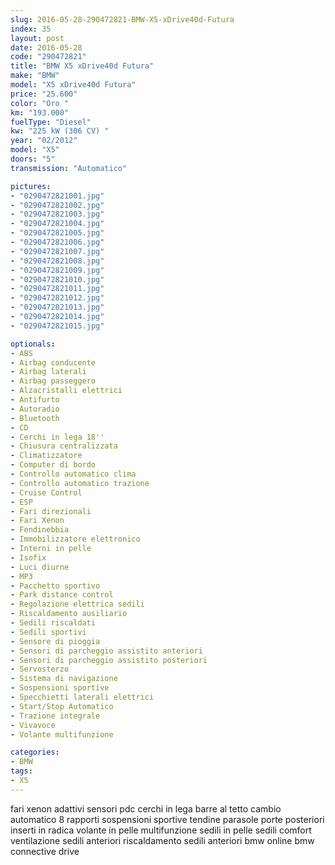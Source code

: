 ```yaml
---
slug: 2016-05-28-290472821-BMW-X5-xDrive40d-Futura
index: 35
layout: post
date: 2016-05-28
code: "290472821"
title: "BMW X5 xDrive40d Futura"
make: "BMW"
model: "X5 xDrive40d Futura"
price: "25.600"
color: "Oro "
km: "193.000"
fuelType: "Diesel"
kw: "225 kW (306 CV) "
year: "02/2012"
model: "X5"
doors: "5"
transmission: "Automatico"

pictures:
- "0290472821001.jpg"
- "0290472821002.jpg"
- "0290472821003.jpg"
- "0290472821004.jpg"
- "0290472821005.jpg"
- "0290472821006.jpg"
- "0290472821007.jpg"
- "0290472821008.jpg"
- "0290472821009.jpg"
- "0290472821010.jpg"
- "0290472821011.jpg"
- "0290472821012.jpg"
- "0290472821013.jpg"
- "0290472821014.jpg"
- "0290472821015.jpg"

optionals:
- ABS
- Airbag conducente
- Airbag laterali
- Airbag passeggero
- Alzacristalli elettrici
- Antifurto
- Autoradio
- Bluetooth
- CD
- Cerchi in lega 18''
- Chiusura centralizzata
- Climatizzatore
- Computer di bordo
- Controllo automatico clima
- Controllo automatico trazione
- Cruise Control
- ESP
- Fari direzionali
- Fari Xenon
- Fendinebbia
- Immobilizzatore elettronico
- Interni in pelle
- Isofix
- Luci diurne
- MP3
- Pacchetto sportivo
- Park distance control
- Regolazione elettrica sedili
- Riscaldamento ausiliario
- Sedili riscaldati
- Sedili sportivi
- Sensore di pioggia
- Sensori di parcheggio assistito anteriori
- Sensori di parcheggio assistito posteriori
- Servosterzo
- Sistema di navigazione
- Sospensioni sportive
- Specchietti laterali elettrici
- Start/Stop Automatico
- Trazione integrale
- Vivavoce
- Volante multifunzione

categories:
- BMW
tags:
- X5
---
```

 fari xenon adattivi sensori pdc cerchi in lega barre al tetto cambio automatico 8 rapporti sospensioni sportive tendine parasole porte posteriori inserti in radica volante in pelle multifunzione sedili in pelle sedili comfort ventilazione sedili anteriori riscaldamento sedili anteriori bmw online bmw connective drive